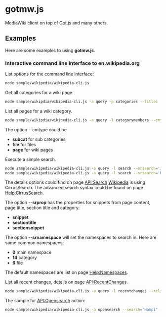 # gotmw.js
MediaWiki client on top of Got.js and many others.

## Examples
Here are some examples to using **gotmw.js**.

### Interactive command line interface to en.wikipedia.org

List options for the command line interface:
```bash
node sample/wikipedia/wikipedia-cli.js
```

Get all categories for a wiki page:
```bash
node sample/wikipdia/wikipedia-cli.js -a query -p categories --titles 'UEFA Euro 2020'
```

List all pages for a wiki category.
```bash
node sample/wikipdia/wikipedia-cli.js -a query -l categorymembers --cmtitle 'Category:UEFA Euro 2020' --cmtype page --cmlimit 20
```
The option --cmtype could be

- **subcat** for sub categories
- **file** for files
- **page** for wiki pages

Execute a simple search.
```bash
node sample/wikipedia/wikipedia-cli.js -a query -l search --srsearch='intitle:Ava film'
node sample/wikipedia/wikipedia-cli.js -a query -l search --srsearch='benji' --srlimit=3 --srnamespace="6|14"
```

The details options could find on page [API:Search](https://www.mediawiki.org/wiki/API:Search)
[Wikipedia](https://www.wikipedia.org) is using CirrusSearch.
The advanced search syntax could be found on page [Help:CirrusSearch](https://www.mediawiki.org/wiki/Help:CirrusSearch).

The option **--srprop** has the properties for snippets from page content,
page title, section title and category:

- **snippet**
- **sectiontitle**
- **sectionsnippet**

The option **--srnamespace** will set the namespaces to search in.
Here are some common namespaces:

- **0** main namespace
- **14** category
- **6** file

The default namespaces are list on page [Help:Namespaces](https://www.mediawiki.org/wiki/Help:Namespaces).

List all recent changes, details on page [API:RecentChanges](https://www.mediawiki.org/wiki/API:RecentChanges).
```bash
node sample/wikipedia/wikipedia-cli.js -a query -l recentchanges --rclimit=3
```

The sample for [API:Opensearch](https://www.mediawiki.org/wiki/API:Opensearch) action:
```bash
node sample/wikipedia/wikipedia-cli.js -a opensearch --search="Hampi" --limit=10 --namespace="0|6"
```
